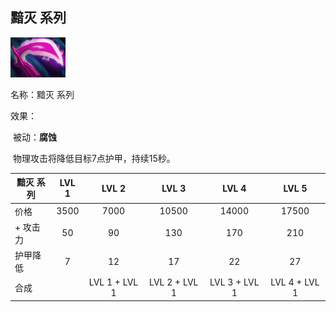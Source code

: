 ## 黯灭 系列



![](src/icon/mjz_desolator.png)

名称：黯灭 系列

效果：

​	被动：**腐蚀**

​	物理攻击将降低目标7点护甲，持续15秒。



| 黯灭 系列 | LVL 1 |     LVL 2     |     LVL 3     |     LVL 4     |     LVL 5     |
| --------- | :---: | :-----------: | :-----------: | :-----------: | :-----------: |
| 价格      | 3500  |     7000      |     10500     |     14000     |     17500     |
| + 攻击力  |  50   |      90       |      130      |      170      |      210      |
| 护甲降低  |   7   |      12       |      17       |      22       |      27       |
| 合成      |       | LVL 1 + LVL 1 | LVL 2 + LVL 1 | LVL 3 + LVL 1 | LVL 4 + LVL 1 |





